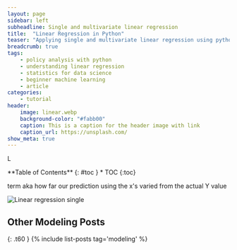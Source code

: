 ```yaml
---
layout: page
sidebar: left
subheadline: Single and multivariate linear regression
title:  "Linear Regression in Python"
teaser: "Applying single and multivariate linear regression using python to a global policy problem."
breadcrumb: true
tags:
    - policy analysis with python
    - understanding linear regression
    - statistics for data science
    - beginner machine learning
    - article
categories:
    - tutorial
header:
    image: linear.webp
    background-color: "#fabb00"
    caption: This is a caption for the header image with link
    caption_url: https://unsplash.com/
show_meta: true
---
```


L

<div class="panel radius" markdown="1">
**Table of Contents**
{: #toc }
*  TOC
{:toc}
</div>

term aka how far our prediction using the x's varied from the actual Y value



![Linear regression single]({{site.baseurl}}/images/linear_single.jpg)




## Other Modeling Posts
{: .t60 }
{% include list-posts tag='modeling' %}

